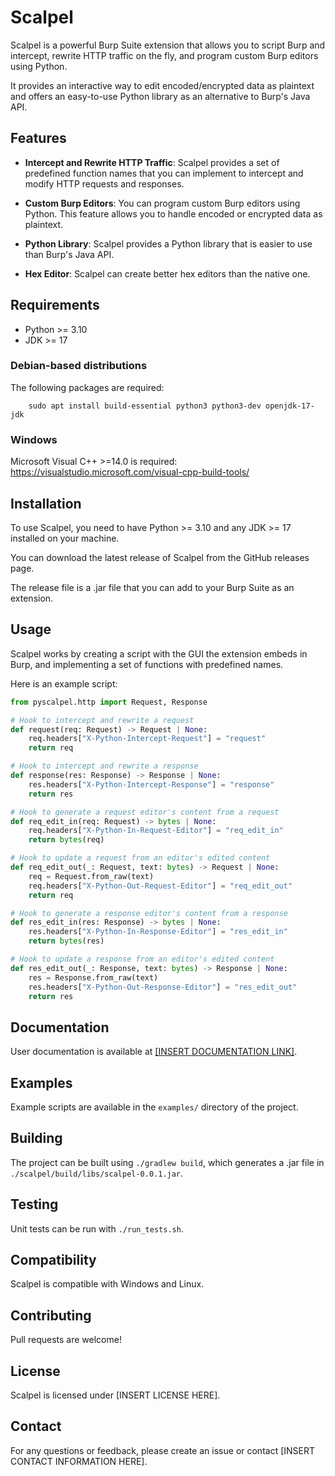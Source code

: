 # Scalpel

Scalpel is a powerful Burp Suite extension that allows you to script Burp and intercept, rewrite HTTP traffic on the fly, and program custom Burp editors using Python.

It provides an interactive way to edit encoded/encrypted data as plaintext and offers an easy-to-use Python library as an alternative to Burp's Java API.

## Features

-   **Intercept and Rewrite HTTP Traffic**: Scalpel provides a set of predefined function names that you can implement to intercept and modify HTTP requests and responses.

-   **Custom Burp Editors**: You can program custom Burp editors using Python. This feature allows you to handle encoded or encrypted data as plaintext.

-   **Python Library**: Scalpel provides a Python library that is easier to use than Burp's Java API.

-   **Hex Editor**: Scalpel can create better hex editors than the native one.

## Requirements

-   Python >= 3.10
-   JDK >= 17

### Debian-based distributions

The following packages are required:

```
    sudo apt install build-essential python3 python3-dev openjdk-17-jdk
```

### Windows

Microsoft Visual C++ >=14.0 is required:
https://visualstudio.microsoft.com/visual-cpp-build-tools/

## Installation

To use Scalpel, you need to have Python >= 3.10 and any JDK >= 17 installed on your machine.

You can download the latest release of Scalpel from the GitHub releases page.

The release file is a .jar file that you can add to your Burp Suite as an extension.

## Usage

Scalpel works by creating a script with the GUI the extension embeds in Burp, and implementing a set of functions with predefined names.

Here is an example script:

```py
from pyscalpel.http import Request, Response

# Hook to intercept and rewrite a request
def request(req: Request) -> Request | None:
    req.headers["X-Python-Intercept-Request"] = "request"
    return req

# Hook to intercept and rewrite a response
def response(res: Response) -> Response | None:
    res.headers["X-Python-Intercept-Response"] = "response"
    return res

# Hook to generate a request editor's content from a request
def req_edit_in(req: Request) -> bytes | None:
    req.headers["X-Python-In-Request-Editor"] = "req_edit_in"
    return bytes(req)

# Hook to update a request from an editor's edited content
def req_edit_out(_: Request, text: bytes) -> Request | None:
    req = Request.from_raw(text)
    req.headers["X-Python-Out-Request-Editor"] = "req_edit_out"
    return req

# Hook to generate a response editor's content from a response
def res_edit_in(res: Response) -> bytes | None:
    res.headers["X-Python-In-Response-Editor"] = "res_edit_in"
    return bytes(res)

# Hook to update a response from an editor's edited content
def res_edit_out(_: Response, text: bytes) -> Response | None:
    res = Response.from_raw(text)
    res.headers["X-Python-Out-Response-Editor"] = "res_edit_out"
    return res
```

## Documentation

User documentation is available at [[INSERT DOCUMENTATION LINK]](http://userdoc.scalpel.com).

## Examples

Example scripts are available in the `examples/` directory of the project.

## Building

The project can be built using `./gradlew build`, which generates a .jar file in `./scalpel/build/libs/scalpel-0.0.1.jar`.

## Testing

Unit tests can be run with `./run_tests.sh`.

## Compatibility

Scalpel is compatible with Windows and Linux.

## Contributing

Pull requests are welcome!

## License

Scalpel is licensed under [INSERT LICENSE HERE].

## Contact

For any questions or feedback, please create an issue or contact [INSERT CONTACT INFORMATION HERE].
